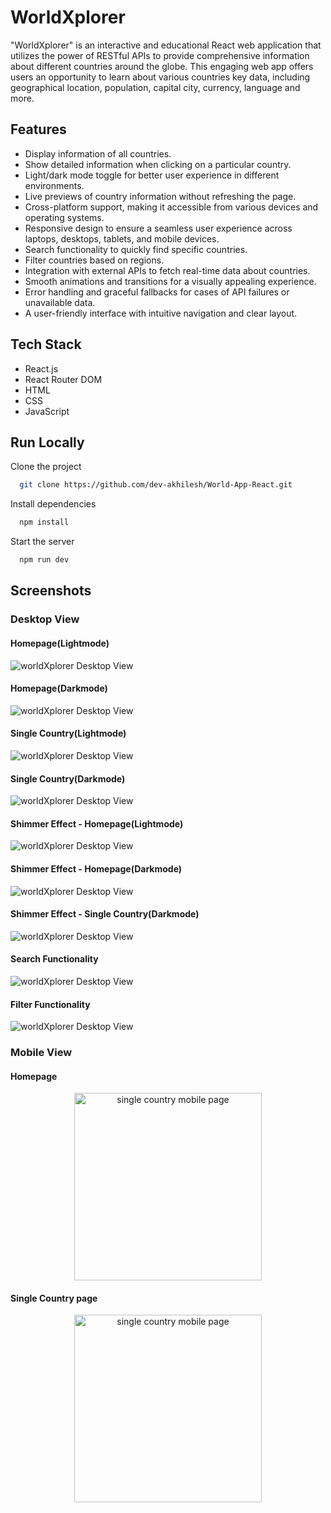 # WorldXplorer

"WorldXplorer" is an interactive and educational React web application that utilizes the power of RESTful APIs to provide comprehensive information about different countries around the globe.
This engaging web app offers users an opportunity to learn about various countries key data, including geographical location, population, capital city, currency, language and more.

## Features

- Display information of all countries.
- Show detailed information when clicking on a particular country.
- Light/dark mode toggle for better user experience in different environments.
- Live previews of country information without refreshing the page.
- Cross-platform support, making it accessible from various devices and operating systems.
- Responsive design to ensure a seamless user experience across laptops, desktops, tablets, and mobile devices.
- Search functionality to quickly find specific countries.
- Filter countries based on regions.
- Integration with external APIs to fetch real-time data about countries.
- Smooth animations and transitions for a visually appealing experience.
- Error handling and graceful fallbacks for cases of API failures or unavailable data.
- A user-friendly interface with intuitive navigation and clear layout.

## Tech Stack

- React.js
- React Router DOM
- HTML
- CSS
- JavaScript

## Run Locally

Clone the project

```bash
  git clone https://github.com/dev-akhilesh/World-App-React.git
```

Install dependencies

```bash
  npm install
```

Start the server

```bash
  npm run dev
```

## Screenshots

### Desktop View

#### Homepage(Lightmode)

![worldXplorer Desktop View](/src/images/homepage-lightmode.png)

#### Homepage(Darkmode)

![worldXplorer Desktop View](/src/images/homepage-darkmode.png)

#### Single Country(Lightmode)

![worldXplorer Desktop View](/src/images/country-lightmode.png)

#### Single Country(Darkmode)

![worldXplorer Desktop View](/src/images/country-darkmode.png)

#### Shimmer Effect - Homepage(Lightmode)

![worldXplorer Desktop View](/src/images/shimmer-light.png)

#### Shimmer Effect - Homepage(Darkmode)

![worldXplorer Desktop View](/src/images/shimmer-dark.png)

#### Shimmer Effect - Single Country(Darkmode)

![worldXplorer Desktop View](/src/images/country-shimmer-darkmode.png)

#### Search Functionality

![worldXplorer Desktop View](/src/images/search-functionality.png)

#### Filter Functionality

![worldXplorer Desktop View](/src/images/filter-functionality.png)

### Mobile View

#### Homepage

<p align="center">
  <img src="./src/images/homepage-mobile.png" alt="single country mobile page" width="300">
</p>

#### Single Country page

<p align="center">
  <img src="./src/images/country-mobile.png" alt="single country mobile page" width="300">
</p>
